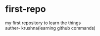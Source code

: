 # first-repo
my first repository  to learn the things
<br>
auther- krushna(learning github commands)
